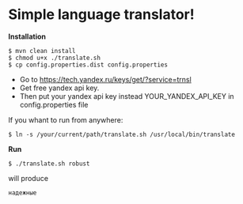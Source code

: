 Simple language translator!
===================
**Installation**

    $ mvn clean install
    $ chmod u+x ./translate.sh
    $ cp config.properties.dist config.properties

 - Go to https://tech.yandex.ru/keys/get/?service=trnsl 
 - Get free yandex api key. 
 - Then put your yandex api key instead YOUR_YANDEX_API_KEY in config.properties file

If you whant to run from anywhere:

    $ ln -s /your/current/path/translate.sh /usr/local/bin/translate
 

**Run**

    $ ./translate.sh robust
will produce

    надежные
    
